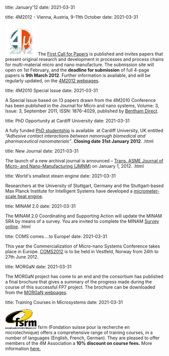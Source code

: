 title: January'12
date: 2021-03-31

<!--break-->
title: 4M2012 - Vienna, Austria, 9-11th October
date: 2021-03-31

![4M2011](/images/4m-2012_100.png)
The [First Call for Papers](/conference/2012/Call-Papers-4M2012) is published and invites  papers that present original research and development in processes and process chains for multi-material micro and nano manufacture. The submission site will open on 1st February, and the **deadline for submission** of full 4-page papers is **9th March 2012**. Further information is available, and will be regularly updated, on the [4M2012 webpages](/conference/201.html). 
  
title: 4M2010 Special Issue
date: 2021-03-31

A Special Issue based on 13 papers drawn from the 4M2010 Conference has been published in the Journal for Micro and nano systems, Volume: 3, Issue: 3, September 2011, ISSN: 1876-4029, published by [Bentham Direct](http://www.benthamdirect.org/pages/).   
 
title: PhD Opportunity at Cardiff University
date: 2021-03-31

A fully funded [PhD studentship](/contents/PhD-Opportunity-Cardiff-Universit.html) is available  at Cardiff University, UK entitled *“Adhesive contact interactions between nanorough biomedical and pharmaceutical nanomaterials”*. **Closing date 31st January 2012**.  .html
  
title: New Journal
date: 2021-03-31

The launch of a new archival journal is announced – [Trans. ASME Journal of Micro- and Nano-Manufacturing (JMNM)](/contents/New-Journal-Trans-ASME-Journal-Micro-and-Nano-Manufacturing-JMNM.html) on January 1, 2012.  .html
 
title: World's smallest steam engine
date: 2021-03-31

Researchers at the University of Stuttgart, Germany and the Stuttgart-based Max Planck Institute for Intelligent Systems have developed a [micrometer-scale heat engine](http://www.mpg.de/4691201/thermodynamics_microscopic_steam_engine?filter_order=L).  

title: MINAM 2.0
date: 2021-03-31

The MINAM 2.0 Coordinating and Supporting Action will update the MINAM SRA by means of a survey. You are invited to complete the MINAM [Survey online](/contents/MINAM-Surve.html).   .html
  
title: COMS comes....to Europe!
date: 2021-03-31

This year the Commercialization of Micro-nano Systems Conference takes place in Europe. 
[COMS2012](http://www.coms2012.com/index.php?mod=pages&id=1) is to be held in Vestfeld, Norway from 24th to 27th June 2012.

title: MORGaN
date: 2021-03-31

The MORGaN project has come to an end and the consortium has published a final brochure that gives a summary of the progress made during the course of this successful FP7  project. The brochure can be downloaded from the [MORGaN webpages](http://www.morganproject.eu/).  

title: Training Courses in Microsystems
date: 2021-03-31

![FSRM](/images/FSRM_LOGO_web.gif)
fsrm (Fondation suisse pour la recherche en microtechnique) offers a comprehensive range of training courses, in a number of languages (English, French, German). They are pleased to offer members of the 4M Association a <b>10% discount on course fees.</b> More information [here.](/contents/fsrm-training-course.html)